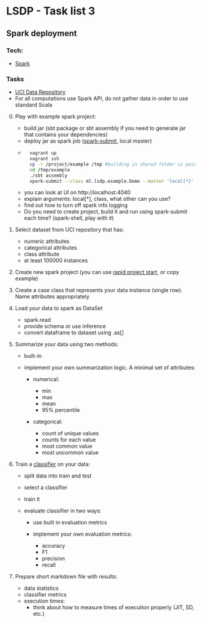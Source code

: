 # LSDP - Task list 3

## Spark deployment

### Tech:

* [Spark](https://spark.apache.org/)

### Tasks

* [UCI Data Repository](https://archive.ics.uci.edu/ml/datasets.html)
* For all computations use Spark API, do not gather data in order to use standard Scala

0. Play with example spark project:
    
    * build jar (sbt package or sbt assembly if you need to generate jar that contains your dependencies)
    * deploy jar as spark job ([spark-submit](https://spark.apache.org/docs/latest/submitting-applications.html), local master)
    * ```bash
        vagrant up
        vagrant ssh
        cp -r /project/example /tmp #building in shared folder is painfully slow
        cd /tmp/example
        ./sbt assembly
        spark-submit --class ml.lsdp.example.Demo --master 'local[*]' target/scala-2.11/spark-example-assembly-0.0.1.jar
    * you can look at UI on http://localhost:4040
    * explain arguments: local[*], class, what other can you use?
    * find out how to turn off spark info logging
    * Do you need to create project, build it and run using spark-submit each time? (spark-shell, play with it)

1. Select dataset from UCI repository that has:

    * numeric attributes
    * categorical attributes
    * class attribute
    * at least 100000 instances

2. Create new spark project (you can use [rapid project start](https://developer.lightbend.com/start/), or copy example)
3. Create a case class that represents your data instance (single row). Name attributes appropriately
4. Load your data to spark as DataSet
	* spark.read
	* provide schema or use inference
	* convert dataframe to dataset using .as[<TYPE>]

5. Summarize your data using two methods:

    * built-in
    * implement your own summarization logic. A minimal set of attributes:

        * numerical:

            * min
            * max
            * mean
            * 95% percentile

        * categorical:

            * count of unique values
            * counts for each value
            * most common value
            * most uncommon value

6. Train a [classifier](https://spark.apache.org/docs/2.1.0/ml-guide.html) on your data:
    
    * split data into train and test
    * select a classifier
    * train it
    * evaluate classifier in two ways:

        * use built in evaluation metrics
        * implement your own evaluation metrics:

            * accuracy
            * F1
            * precision
            * recall

7. Prepare short markdown file with results:
	* data statistics
	* classifier metrics
	* execution times:
		* think about how to measure times of execution properly (JIT, SD, etc.)